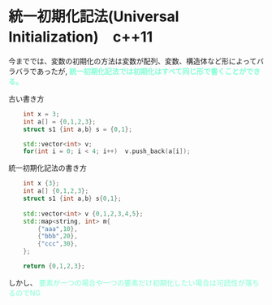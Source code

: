 # 統一初期化記法(Universal Initialization)　c++11

今まででは、変数の初期化の方法は変数が配列、変数、構造体など形によってバラバラであったが,
<font color = "Aquamarine"> <strong> 統一初期化記法では初期化はすべて同じ形で書くことができる。  </strong></font>

古い書き方
```cpp
    int x = 3;
    int a[] = {0,1,2,3};
    struct s1 {int a,b} s = {0,1};

    std::vector<int> v;
    for(int i = 0; i < 4; i++)  v.push_back(a[i]);
```

統一初期化記法の書き方
```cpp
    int x {3};
    int a[] {0,1,2,3};
    struct s1 {int a,b} s{0,1};
    
    std::vector<int> v {0,1,2,3,4,5};
    std::map<string, int> m{ 
        {"aaa",10},
        {"bbb",20},
        {"ccc",30},
    };

    return {0,1,2,3};
```

しかし、<font color = "Aquamarine"> 要素が一つの場合や一つの要素だけ初期化したい場合は可読性が落ちるのでNG </font>